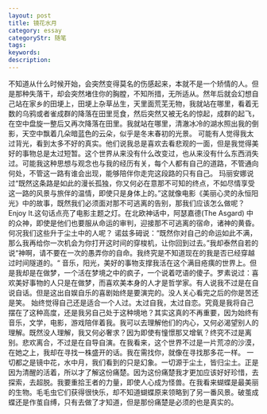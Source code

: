 ```yaml
---
layout: post
title: 镜花水月
category: essay
categoryStr: 随笔
tags: 
keywords:
description: 
---
```


不知道从什么时候开始，会突然变得莫名的伤感起来，本就不是一个矫情的人。但是那种失落干，却会突然堵住你的胸膛，不知所措，无所适从。然年后就会幻想自己站在家乡的田埂上，田埂上杂草丛生，天里面荒芜无物，我就站在哪里，看着无数的乌鸦或者雀成群的降落在田里觅食，然后突然又被无名的惊起，成群的起飞，在空中盘旋一整后又再次降落在田里。我就站在哪里，清澈冰冷的湖水照出我的倒影，天空中飘着几朵暗蓝色的云朵，似乎是冬末春初的光景。
可能有人觉得我太过背光，看到太多不好的真实。他们说我总是喜欢去看悲观的一面，但是我觉得美好的事物总是太过短暂。这个世界从来没有什么改变过，也从来没有什么东西消失过。可能我这种思想与观念也与我的经历有关，每个人都有自己的道路，不管通向何处，不管这一路有谁会出现，能够陪伴你走完这段路的只有自己。
玛丽安娜说过“既然这条路是如此的漫长孤独，你又何必在意那不可知的终点，不如尽情享受这一路的风景与旅伴的温情，即使只是身体上的。”这就像电影《美丽心灵的永恒阳光》中的故事，既然我们必须面对那不可逃离的告别，那我们应该怎么做呢？Enjoy  It.这句话点亮了电影主题之灯。在北欧神话中，阿瑟嘉德(The Asgard) 中的众神，即使是他们也要服从命运的审判，迎接那不可逃离的宿命，诸神的黄昏。何况我们这些升于尘土中的人呢？
诺兹多砪说：“既然你对自己的命运如此不满，那么我再给你一次机会为你打开这时间的穿梭机，让你回到过去。”我却泰然自若的说“神啊，请不要在一次的愚弄你的自命。我终究是不知道现在的我是否已经穿越过时间隧道的。“
音乐，阳光，美好的事物支撑我活在这个满目疮痍的世界上。但是我却是在做梦，一个活在梦境之中的疯子，一个说着呓语的傻子。罗素说过：喜欢美好事物的人只是在做梦，而喜欢美本身的人才是哲学家。有人说我不过是在自说自话。但是这出自娱自乐的喜剧始终是要演完的。没人关心看完之后的你是苦还是笑。
始终觉得自己还是适合一个人过。太过自我，太过自恋。究竟是我将自己摆在了这种高度，还是我另自己处于这种境地？其实这真的不再重要，因为始终有音乐，文学，电影，游戏陪伴着我。我可以去理解他们的内心，又何必渴望别人的理解。既然没人理解，我又何必奢求？因为即使有憧憬那又增氧？终究不过是离别。悲欢离合，不过是在自导自演。在我看来，这个世界不过是一片荒凉的沙漠，在她之上，我却在寻找一株盛开的话。我在需找你，就像在寻找那多花一样。
一切都之是镜中花，水中月，我们看到的只是幻象。一切源于尘土，皆归尘土。正是因为清醒的活着，所以才了解这份痛楚。因为这份痛楚我才更加应该好好珍惜，去探索，去超脱。我要重拾王者的力量，即使人心成为怪兽。在我看来蝴蝶是最美丽的生物。毛毛虫它们获得很快乐，却不知道蝴蝶原来领略到了另一番风景。破茧成蝶还是作茧自缚，只有去做了才知道，但是那份痛楚是必须的也是真实的。